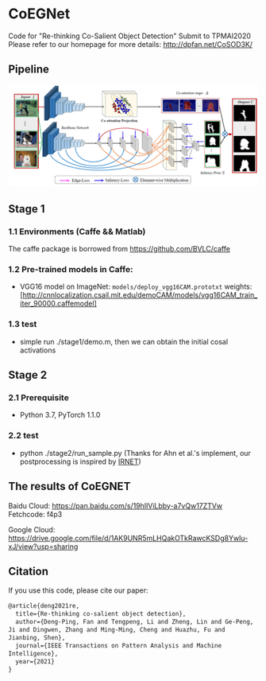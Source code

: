 # CoEGNet
Code for "Re-thinking Co-Salient Object Detection" Submit to TPMAI2020
Please refer to our homepage for more details: http://dpfan.net/CoSOD3K/
## Pipeline
![pipeline](https://github.com/DengPingFan/CoEGNet/blob/master/stage2/figure/pipeline.png)
## Stage 1
### 1.1 Environments (Caffe && Matlab)
The caffe package is borrowed from https://github.com/BVLC/caffe
### 1.2 Pre-trained models in Caffe:
* VGG16 model on ImageNet: ```models/deploy_vgg16CAM.prototxt``` weights:[http://cnnlocalization.csail.mit.edu/demoCAM/models/vgg16CAM_train_iter_90000.caffemodel]
### 1.3 test
* simple run ./stage1/demo.m, then we can obtain the initial cosal activations
## Stage 2
### 2.1 Prerequisite
* Python 3.7, PyTorch 1.1.0
### 2.2 test
* python ./stage2/run_sample.py (Thanks for Ahn et al.'s implement, our postprocessing is inspired by [IRNET](https://github.com/jiwoon-ahn/irn))

## The results of CoEGNET 
Baidu Cloud: https://pan.baidu.com/s/19hIlViLbby-a7vQw17ZTVw Fetchcode: f4p3

Google Cloud: https://drive.google.com/file/d/1AK9UNR5mLHQakOTkRawcKSDg8YwIu-xJ/view?usp=sharing


## Citation
If you use this code, please cite our paper:
```
@article{deng2021re,
  title={Re-thinking co-salient object detection},
  author={Deng-Ping, Fan and Tengpeng, Li and Zheng, Lin and Ge-Peng, Ji and Dingwen, Zhang and Ming-Ming, Cheng and Huazhu, Fu and Jianbing, Shen},
  journal={IEEE Transactions on Pattern Analysis and Machine Intelligence},
  year={2021}
}

```


